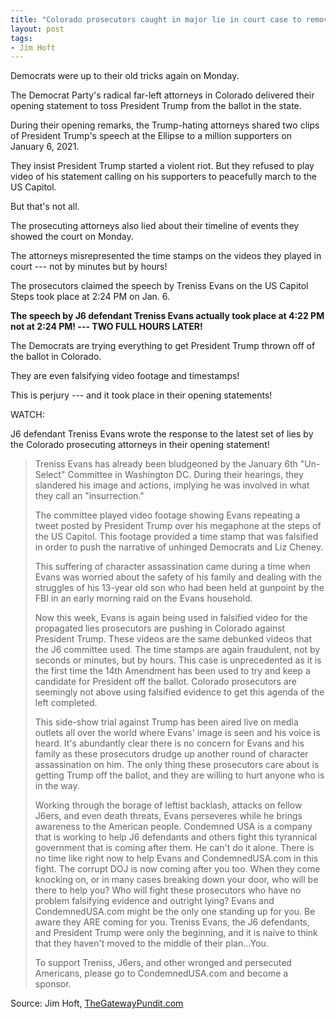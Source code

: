 ```yaml
---
title: "Colorado prosecutors caught in major lie in court case to remove President Trump from ballot --- with video evidence"
layout: post
tags:
- Jim Hoft
---
```


Democrats were up to their old tricks again on Monday.

The Democrat Party's radical far-left attorneys in Colorado delivered their opening statement to toss President Trump from the ballot in the state.

During their opening remarks, the Trump-hating attorneys shared two clips of President Trump's speech at the Ellipse to a million supporters on January 6, 2021.

They insist President Trump started a violent riot. But they refused to play video of his statement calling on his supporters to peacefully march to the US Capitol.

But that's not all.

The prosecuting attorneys also lied about their timeline of events they showed the court on Monday.

The attorneys misrepresented the time stamps on the videos they played in court --- not by minutes but by hours!

The prosecutors claimed the speech by Treniss Evans on the US Capitol Steps took place at 2:24 PM on Jan. 6.

**The speech by J6 defendant Treniss Evans actually took place at 4:22 PM not at 2:24 PM! --- TWO FULL HOURS LATER!**

The Democrats are trying everything to get President Trump thrown off of the ballot in Colorado.

They are even falsifying video footage and timestamps!

This is perjury --- and it took place in their opening statements!

WATCH:

<script>!function(r,u,m,b,l,e){r._Rumble=b,r[b]||(r[b]=function(){(r[b]._=r[b]._||[]).push(arguments);if(r[b]._.length==1){l=u.createElement(m),e=u.getElementsByTagName(m)[0],l.async=1,l.src="https://rumble.com/embedJS/u17acb"+(arguments[1].video?'.'+arguments[1].video:'')+"/?url="+encodeURIComponent(location.href)+"&args="+encodeURIComponent(JSON.stringify([].slice.apply(arguments))),e.parentNode.insertBefore(l,e)}})}(window, document, "script", "Rumble");</script>
<div id="rumble_v3qqe8s"></div>
<script>
Rumble("play", {"video":"v3qqe8s","div":"rumble_v3qqe8s"});</script>

J6 defendant Treniss Evans wrote the response to the latest set of lies by the Colorado prosecuting attorneys in their opening statement!

> Treniss Evans has already been bludgeoned by the January 6th "Un-Select" Committee in Washington DC. During their hearings, they slandered his image and actions, implying he was involved in what they call an "insurrection."
>
> The committee played video footage showing Evans repeating a tweet posted by President Trump over his megaphone at the steps of the US Capitol. This footage provided a time stamp that was falsified in order to push the narrative of unhinged Democrats and Liz Cheney.
>
> This suffering of character assassination came during a time when Evans was worried about the safety of his family and dealing with the struggles of his 13-year old son who had been held at gunpoint by the FBI in an early morning raid on the Evans household.
>
> Now this week, Evans is again being used in falsified video for the propagated lies prosecutors are pushing in Colorado against President Trump. These videos are the same debunked videos that the J6 committee used. The time stamps are again fraudulent, not by seconds or minutes, but by hours. This case is unprecedented as it is the first time the 14th Amendment has been used to try and keep a candidate for President off the ballot. Colorado prosecutors are seemingly not above using falsified evidence to get this agenda of the left completed.
>
> This side-show trial against Trump has been aired live on media outlets all over the world where Evans' image is seen and his voice is heard. It's abundantly clear there is no concern for Evans and his family as these prosecutors drudge up another round of character assassination on him. The only thing these prosecutors care about is getting Trump off the ballot, and they are willing to hurt anyone who is in the way.
>
> Working through the borage of leftist backlash, attacks on fellow J6ers, and even death threats, Evans perseveres while he brings awareness to the American people. Condemned USA is a company that is working to help J6 defendants and others fight this tyrannical government that is coming after them. He can't do it alone. There is no time like right now to help Evans and CondemnedUSA.com in this fight. The corrupt DOJ is now coming after you too. When they come knocking on, or in many cases breaking down your door, who will be there to help you? Who will fight these prosecutors who have no problem falsifying evidence and outright lying? Evans and CondemnedUSA.com might be the only one standing up for you. Be aware they ARE coming for you. Treniss Evans, the J6 defendants, and President Trump were only the beginning, and it is naive to think that they haven't moved to the middle of their plan…You.
>
> To support Treniss, J6ers, and other wronged and persecuted Americans, please go to CondemnedUSA.com and become a sponsor.

Source: Jim Hoft, [TheGatewayPundit.com](https://www.thegatewaypundit.com/2023/11/enormous-development-colorado-prosecutors-caught-major-lie-court/)
